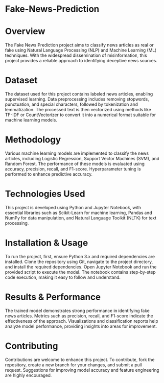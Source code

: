 # Fake-News-Prediction

# Overview
The Fake News Prediction project aims to classify news articles as real or fake using Natural Language Processing (NLP) and Machine Learning (ML) techniques. With the widespread dissemination of misinformation, this project provides a reliable approach to identifying deceptive news sources.

# Dataset
The dataset used for this project contains labeled news articles, enabling supervised learning. Data preprocessing includes removing stopwords, punctuation, and special characters, followed by tokenization and lemmatization. The processed text is then vectorized using methods like TF-IDF or CountVectorizer to convert it into a numerical format suitable for machine learning models.

# Methodology
Various machine learning models are implemented to classify the news articles, including Logistic Regression, Support Vector Machines (SVM), and Random Forest. The performance of these models is evaluated using accuracy, precision, recall, and F1-score. Hyperparameter tuning is performed to enhance predictive accuracy.

# Technologies Used
This project is developed using Python and Jupyter Notebook, with essential libraries such as Scikit-Learn for machine learning, Pandas and NumPy for data manipulation, and Natural Language Toolkit (NLTK) for text processing.

# Installation & Usage
To run the project, first, ensure Python 3.x and required dependencies are installed. Clone the repository using Git, navigate to the project directory, and install the required dependencies. Open Jupyter Notebook and run the provided script to execute the model. The notebook contains step-by-step code execution, making it easy to follow and understand.

# Results & Performance
The trained model demonstrates strong performance in identifying fake news articles. Metrics such as precision, recall, and F1-score indicate the effectiveness of the approach. Visualizations and classification reports help analyze model performance, providing insights into areas for improvement.

# Contributing
Contributions are welcome to enhance this project. To contribute, fork the repository, create a new branch for your changes, and submit a pull request. Suggestions for improving model accuracy and feature engineering are highly encouraged.
